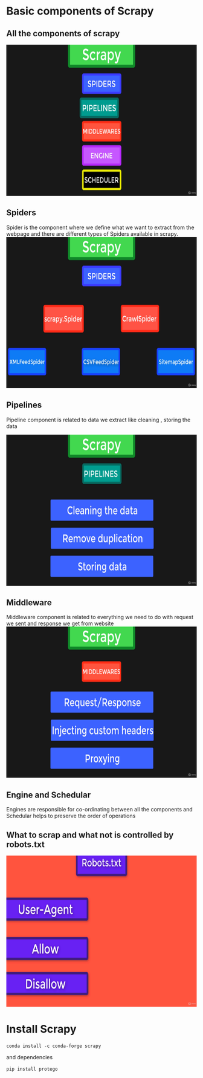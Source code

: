 # Basic components of Scrapy
## All the components of scrapy 
<img src="https://github.com/Boltuzamaki/Scrapy-Splash-and-Selenium-Cheatsheet/blob/master/images/2.png"  width="600" height="400" />

## Spiders
Spider is the component where we define what we want to extract from the webpage and there are different types of Spiders available in scrapy.
<img src="https://github.com/Boltuzamaki/Scrapy-Splash-and-Selenium-Cheatsheet/blob/master/images/3.png"  width="600" height="400" />

## Pipelines
Pipeline component is related to data we extract like cleaning , storing the data 

<img src="https://github.com/Boltuzamaki/Scrapy-Splash-and-Selenium-Cheatsheet/blob/master/images/4.png"  width="600" height="400" />

## Middleware 
Middleware component is related to everything we need to do with request we sent and response we get from website 
<img src="https://github.com/Boltuzamaki/Scrapy-Splash-and-Selenium-Cheatsheet/blob/master/images/5.png"  width="600" height="400" />

## Engine and Schedular

Engines are responsible for co-ordinating between all the components and Schedular helps to preserve the order of operations 

## What to scrap and what not is controlled by robots.txt 
<img src="https://github.com/Boltuzamaki/Scrapy-Splash-and-Selenium-Cheatsheet/blob/master/images/1.png"  width="600" height="400" />


# Install Scrapy 
```
conda install -c conda-forge scrapy
```
and dependencies 

```
pip install protego
```